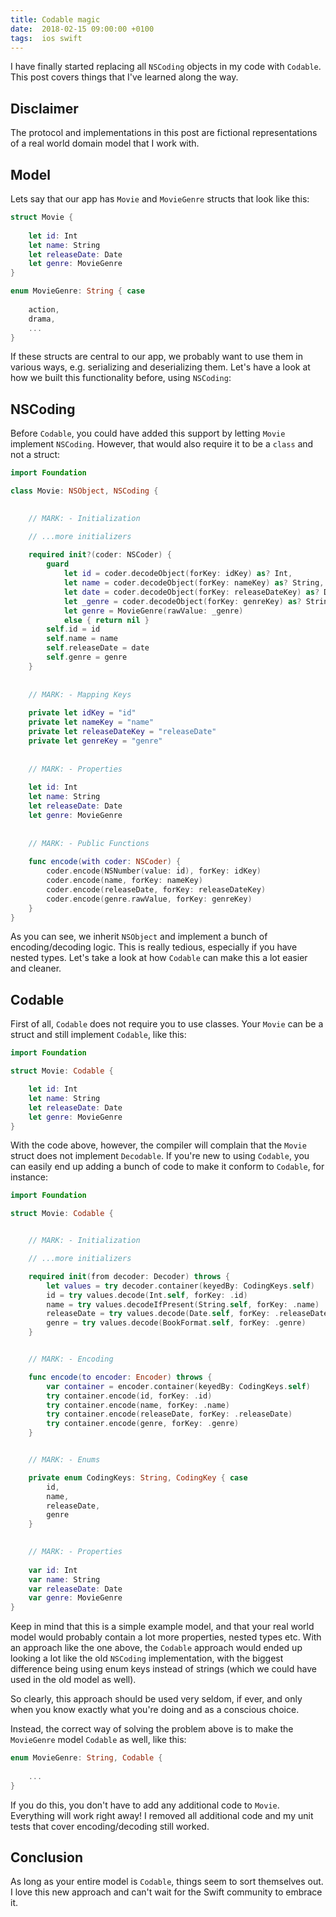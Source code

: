 ```yaml
---
title: Codable magic
date:  2018-02-15 09:00:00 +0100
tags:  ios swift
---
```


I have finally started replacing all `NSCoding` objects in my code with `Codable`.
This post covers things that I've learned along the way.


## Disclaimer

The protocol and implementations in this post are fictional representations of a
real world domain model that I work with.


## Model

Lets say that our app has `Movie` and `MovieGenre` structs that look like this:

```swift
struct Movie {
    
    let id: Int
    let name: String
    let releaseDate: Date
    let genre: MovieGenre
}

enum MovieGenre: String { case
    
    action,
    drama,
    ...
}
```

If these structs are central to our app, we probably want to use them in various
ways, e.g. serializing and deserializing them. Let's have a look at how we built
this functionality before, using `NSCoding`:


## NSCoding

Before `Codable`, you could have added this support by letting `Movie` implement
`NSCoding`. However, that would also require it to be a `class` and not a struct:

```swift
import Foundation

class Movie: NSObject, NSCoding {

    
    // MARK: - Initialization

    // ...more initializers
    
    required init?(coder: NSCoder) {
        guard
            let id = coder.decodeObject(forKey: idKey) as? Int,
            let name = coder.decodeObject(forKey: nameKey) as? String,
            let date = coder.decodeObject(forKey: releaseDateKey) as? Date,
            let _genre = coder.decodeObject(forKey: genreKey) as? String,
            let genre = MovieGenre(rawValue: _genre)
            else { return nil }
        self.id = id
        self.name = name
        self.releaseDate = date
        self.genre = genre
    }
    
    
    // MARK: - Mapping Keys
    
    private let idKey = "id"
    private let nameKey = "name"
    private let releaseDateKey = "releaseDate"
    private let genreKey = "genre"
    
    
    // MARK: - Properties
    
    let id: Int
    let name: String
    let releaseDate: Date
    let genre: MovieGenre
    
    
    // MARK: - Public Functions
    
    func encode(with coder: NSCoder) {
        coder.encode(NSNumber(value: id), forKey: idKey)
        coder.encode(name, forKey: nameKey)
        coder.encode(releaseDate, forKey: releaseDateKey)
        coder.encode(genre.rawValue, forKey: genreKey)
    }
}
```

As you can see, we inherit `NSObject` and implement a bunch of encoding/decoding
logic. This is really tedious, especially if you have nested types. Let's take a
look at how `Codable` can make this a lot easier and cleaner.


## Codable

First of all, `Codable` does not require you to use classes. Your `Movie` can be
a struct and still implement `Codable`, like this:

```swift
import Foundation

struct Movie: Codable {

    let id: Int
    let name: String
    let releaseDate: Date
    let genre: MovieGenre
}
```

With the code above, however, the compiler will complain that the `Movie` struct
does not implement `Decodable`. If you're new to using `Codable`, you can easily
end up adding a bunch of code to make it conform to `Codable`, for instance:


```swift
import Foundation

struct Movie: Codable {


    // MARK: - Initialization

    // ...more initializers

    required init(from decoder: Decoder) throws {
        let values = try decoder.container(keyedBy: CodingKeys.self)
        id = try values.decode(Int.self, forKey: .id)
        name = try values.decodeIfPresent(String.self, forKey: .name)
        releaseDate = try values.decode(Date.self, forKey: .releaseDate)
        genre = try values.decode(BookFormat.self, forKey: .genre)
    }


    // MARK: - Encoding

    func encode(to encoder: Encoder) throws {
        var container = encoder.container(keyedBy: CodingKeys.self)
        try container.encode(id, forKey: .id)
        try container.encode(name, forKey: .name)
        try container.encode(releaseDate, forKey: .releaseDate)
        try container.encode(genre, forKey: .genre)
    }


    // MARK: - Enums

    private enum CodingKeys: String, CodingKey { case
        id,
        name,
        releaseDate,
        genre
    }

    
    // MARK: - Properties
    
    var id: Int
    var name: String
    var releaseDate: Date
    var genre: MovieGenre
}
```

Keep in mind that this is a simple example model, and that your real world model
would probably contain a lot more properties, nested types etc. With an approach
like the one above, the `Codable` approach would ended up looking a lot like the
old `NSCoding` implementation, with the biggest difference being using enum keys
instead of strings (which we could have used in the old model as well).

So clearly, this approach should be used very seldom, if ever, and only when you
know exactly what you're doing and as a conscious choice.

Instead, the correct way of solving the problem above is to make the `MovieGenre`
model `Codable` as well, like this:

```swift
enum MovieGenre: String, Codable {
    
    ...
}
``` 

If you do this, you don't have to add any additional code to `Movie`. Everything
will work right away! I removed all additional code and my unit tests that cover
encoding/decoding still worked.


## Conclusion

As long as your entire model is `Codable`, things seem to sort themselves out. I
love this new approach and can't wait for the Swift community to embrace it.